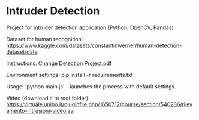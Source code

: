 # Intruder Detection
Project for intruder detection application (Python, OpenCV, Pandas)

Dataset for human recognition: https://www.kaggle.com/datasets/constantinwerner/human-detection-dataset/data

Instructions:
[Change Detection Project.pdf](https://github.com/simosjogren/intruderdetection/files/13237375/Change.Detection.Project.pdf)

Environment settings:
pip install -r requirements.txt

Usage:
'python main.js' - launches the process with default settings.

Video (download it to root folder):
https://virtuale.unibo.it/pluginfile.php/1650712/course/section/540236/rilevamento-intrusioni-video.avi